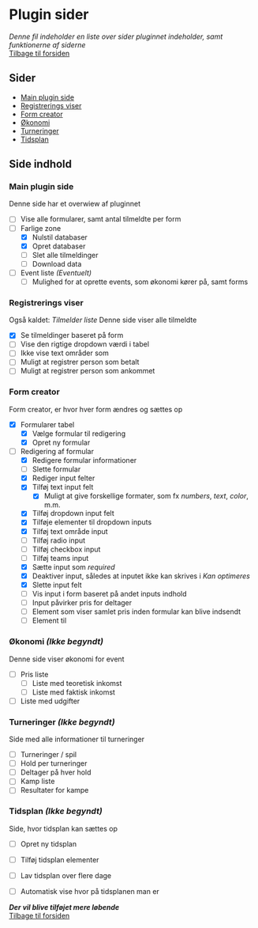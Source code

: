 # Plugin sider
*Denne fil indeholder en liste over sider pluginnet indeholder, samt funktionerne af siderne*
<br>[Tilbage til forsiden](/WPPlugin-HTXLan)

## Sider
- [Main plugin side](#main-plugin-side)
- [Registrerings viser](#registrerings-viser)
- [Form creator](#form-creator)
- [Økonomi](#økonomi-ikke-begyndt)
- [Turneringer](#turneringer-ikke-begyndt)
- [Tidsplan](#tidsplan-ikke-begyndt)

## Side indhold
### Main plugin side
Denne side har et overwiew af pluginnet

- [ ] Vise alle formularer, samt antal tilmeldte per form
- [ ] Farlige zone
  - [x] Nulstil databaser
  - [x] Opret databaser
  - [ ] Slet alle tilmeldinger
  - [ ] Download data
- [ ] Event liste *(Eventuelt)*
  - [ ] Mulighed for at oprette events, som økonomi kører på, samt forms

### Registrerings viser
Også kaldet: *Tilmelder liste*
Denne side viser alle tilmeldte
- [x] Se tilmeldinger baseret på form
- [ ] Vise den rigtige dropdown værdi i tabel
- [ ] Ikke vise text områder som
- [ ] Muligt at registrer person som betalt
- [ ] Muligt at registrer person som ankommet

### Form creator
Form creator, er hvor hver form ændres og sættes op
- [x] Formularer tabel
  - [x] Vælge formular til redigering
  - [x] Opret ny formular
- [ ] Redigering af formular
  - [x] Redigere formular informationer
  - [ ] Slette formular
  - [x] Rediger input felter
  - [x] Tilføj text input felt
    - [x] Muligt at give forskellige formater, som fx *numbers*, *text*, *color*, m.m.
  - [x] Tilføj dropdown input felt
  - [x] Tilføje elementer til dropdown inputs
  - [x] Tilføj text område input
  - [ ] Tilføj radio input
  - [ ] Tilføj checkbox input
  - [ ] Tilføj teams input
  - [x] Sætte input som *required*
  - [x] Deaktiver input, således at inputet ikke kan skrives i *Kan optimeres*
  - [x] Slette input felt
  - [ ] Vis input i form baseret på andet inputs indhold
  - [ ] Input påvirker pris for deltager
  - [ ] Element som viser samlet pris inden formular kan blive indsendt
  - [ ] Element til 

### Økonomi *(Ikke begyndt)*
Denne side viser økonomi for event
- [ ] Pris liste
  - [ ] Liste med teoretisk inkomst
  - [ ] Liste med faktisk inkomst
- [ ] Liste med udgifter

### Turneringer *(Ikke begyndt)*
Side med alle informationer til turneringer
- [ ] Turneringer / spil
- [ ] Hold per turneringer
- [ ] Deltager på hver hold
- [ ] Kamp liste
- [ ] Resultater for kampe

### Tidsplan *(Ikke begyndt)*
Side, hvor tidsplan kan sættes op
- [ ] Opret ny tidsplan
- [ ] Tilføj tidsplan elementer
- [ ] Lav tidsplan over flere dage
- [ ] Automatisk vise hvor på tidsplanen man er



***Der vil blive tilføjet mere løbende***
<br>[Tilbage til forsiden](/WPPlugin-HTXLan)
